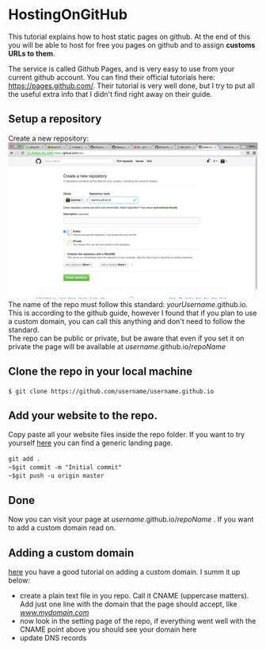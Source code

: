 # HostingOnGitHub

This tutorial explains how to host static pages on github. At the end of this you will be able to host for free you pages on github and to assign **customs URLs to them**.

The service is called Github Pages, and is very easy to use from your current github account.
You can find their official tutorials here: https://pages.github.com/.
Their tutorial is very well done, but I try to put all the useful extra info that I didn't find right away on their guide.

## Setup a repository

Create a new repository: ![pic1](https://github.com/daymos/hostingOnGitHub/blob/gh-pages/img/pic1.png)
The name of the repo must follow this standard: _yourUsername_.github.io.
This is according to the github guide, however I found that if you plan to use a custom domain, you can call this anything and don't need to follow the standard.  
The repo can be public or private, but be aware that even if you set it on private the page will be available at _username_.github.io/_repoName_

## Clone the repo in your local machine

`$ git clone https://github.com/username/username.github.io`

## Add your website to the repo. 
Copy paste all your website files inside the repo folder. If you want to try yourself [here]() you can find a generic landing page.

`git add .`  
`~$git commit -m "Initial commit"`  
`~$git push -u origin master`

## Done
Now you can visit your page at _username_.github.io/_repoName_ .
If you want to add a custom domain read on.

## Adding a custom domain
[here](https://help.github.com/articles/adding-a-cname-file-to-your-repository/) you have a good tutorial on adding a custom domain. I summ it up below:  
* create a plain text file in you repo. Call it CNAME (uppercase matters). Add just one line with the domain that the page should accept, like _www.mydomain.com_
* now look in the setting page of the repo, if everything went well with the CNAME point above you should see your domain here
* update DNS records










